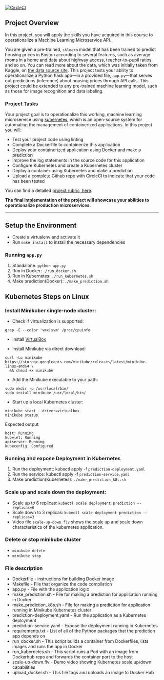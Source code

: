 [![CircleCI](https://circleci.com/gh/donkodimov/ml-microservice-kubernetes.svg?style=shield)](https://circleci.com/gh/donkodimov/ml-microservice-kubernetes)

## Project Overview

In this project, you will apply the skills you have acquired in this course to operationalize a Machine Learning Microservice API. 

You are given a pre-trained, `sklearn` model that has been trained to predict housing prices in Boston according to several features, such as average rooms in a home and data about highway access, teacher-to-pupil ratios, and so on. You can read more about the data, which was initially taken from Kaggle, on [the data source site](https://www.kaggle.com/c/boston-housing). This project tests your ability to operationalize a Python flask app—in a provided file, `app.py`—that serves out predictions (inference) about housing prices through API calls. This project could be extended to any pre-trained machine learning model, such as those for image recognition and data labeling.

### Project Tasks

Your project goal is to operationalize this working, machine learning microservice using [kubernetes](https://kubernetes.io/), which is an open-source system for automating the management of containerized applications. In this project you will:
* Test your project code using linting
* Complete a Dockerfile to containerize this application
* Deploy your containerized application using Docker and make a prediction
* Improve the log statements in the source code for this application
* Configure Kubernetes and create a Kubernetes cluster
* Deploy a container using Kubernetes and make a prediction
* Upload a complete Github repo with CircleCI to indicate that your code has been tested

You can find a detailed [project rubric, here](https://review.udacity.com/#!/rubrics/2576/view).

**The final implementation of the project will showcase your abilities to operationalize production microservices.**

---

## Setup the Environment

* Create a virtualenv and activate it
* Run `make install` to install the necessary dependencies

### Running `app.py`

1. Standalone:  `python app.py`
2. Run in Docker:  `./run_docker.sh`
3. Run in Kubernetes:  `./run_kubernetes.sh`
4. Make prediction(Docker): `./make_prediction.sh`



## Kubernetes Steps on Linux


### Install Minikuber single-node cluster:

* Check if virtualization is supported:
```
grep -E --color 'vmx|svm' /proc/cpuinfo
```

* Install [VirtualBox](https://www.virtualbox.org/wiki/Downloads)

* Install Minikube via direct download:
```
curl -Lo minikube https://storage.googleapis.com/minikube/releases/latest/minikube-linux-amd64 \
  && chmod +x minikube
```

* Add the Minikube executable to your path:

```
sudo mkdir -p /usr/local/bin/
sudo install minikube /usr/local/bin/
```

* Start up a local Kubernetes cluster:
```
minikube start --driver=virtualbox
minikube status
```
Expected output:
```
host: Running
kubelet: Running
apiserver: Running
kubeconfig: Configured
```

### Running and expose Deployment in Kubernetes

1. Run the deployment: kubectl apply -f `prediction-deployment.yaml`
2. Run the service: kubectl apply -f `prediction-service.yaml`
3. Make prediction(Kubernetes): `./make_prediction_k8s.sh`

### Scale up and scale down the deployment:

* Scale up to 6 replicas: `kubectl scale deployment prediction --replicas=6`
* Scale down to 3 replicas: `kubectl scale deployment prediction --replicas=3`
* Video file `scale-up-down.flv` shows the scale up and scale down characteristics of the kubernetes application.

### Delete or stop minikube cluster

* `minikube delete`
* `minikube stop`

### File description

* Dockerfile - instructions for building Docker image
* Makefile - File that organize the code compilation
* app.py - File with the application logic 
* make_prediction.sh - File for making a prediction for application running in Docker
* make_prediction_k8s.sh - File for making a prediction for application running in Minikube Kubernetes cluster
*	prediction-deployment.yaml - Run the application as a Kubernetes deployment
*	prediction-service.yaml - Expose the deployment running in Kubernetes
* requirements.txt - List of all of the Python packages that the prediction app depends on
* run_docker.sh - This script builds a container from Dockerfiles, lists images and runs the app in Docker
* run_kubernetes.sh - This script runs a Pod with an image from Dockerhub repo and forwards the container port to the host
*	scale-up-down.flv - Demo video showing Kubernetes scale up/down capabilities
* upload_docker.sh - This file tags and uploads an image to Docker Hub
